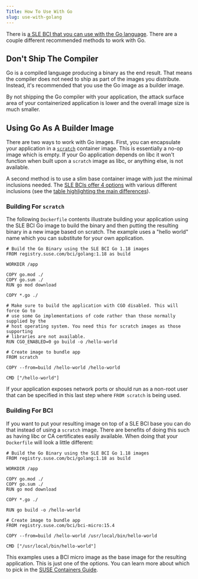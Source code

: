```yaml
---
Title: How To Use With Go
slug: use-with-golang
---
```


There is [a SLE BCI that you can use with the Go language](https://registry.suse.com/static/bci/golang/index.html). There are a couple different recommended methods to work with Go.

## Don't Ship The Compiler

Go is a compiled language producing a binary as the end result. That means the compiler does not need to ship as part of the images you distribute. Instead, it's recommended that you use the Go image as a builder image.


By not shipping the Go compiler with your application, the attack surface area of your containerized application is lower and the overall image size is much smaller.

## Using Go As A Builder Image

There are two ways to work with Go images. First, you can encapsulate your application in a [`scratch`](https://hub.docker.com/_/scratch/) container image. This is essentially a no-op image which is empty. If your Go application depends on libc it won't function when built upon a `scratch` image as libc, or anything else, is not available.

A second method is to use a slim base container image with just the minimal inclusions needed. The [SLE BCIs offer 4 options](https://documentation.suse.com/sles/15-SP4/html/SLES-all/cha-bci.html) with various different inclusions (see the [table highlighting the main differences](https://documentation.suse.com/sles/15-SP4/html/SLES-all/cha-bci.html#bci-variants-table)).

### Building For `scratch`

The following `Dockerfile` contents illustrate building your application using the SLE BCI Go image to build the binary and then putting the resulting binary in a new image based on scratch. The example uses a "hello world" name which you can substitute for your own application.

```
# Build the Go Binary using the SLE BCI Go 1.18 images
FROM registry.suse.com/bci/golang:1.18 as build

WORKDIR /app

COPY go.mod ./
COPY go.sum ./
RUN go mod download

COPY *.go ./

# Make sure to build the application with CGO disabled. This will force Go to
# use some Go implementations of code rather than those normally supplied by the
# host operating system. You need this for scratch images as those supporting
# libraries are not available.
RUN CGO_ENABLED=0 go build -o /hello-world

# Create image to bundle app
FROM scratch

COPY --from=build /hello-world /hello-world

CMD ["/hello-world"]
```

If your application exposes network ports or should run as a non-root user that can be specified in this last step where `FROM scratch` is being used.

### Building For BCI

If you want to put your resulting image on top of a SLE BCI base you can do that instead of using a `scratch` image. There are benefits of doing this such as having libc or CA certificates easily available. When doing that your `Dockerfile` will look a little different:

```
# Build the Go Binary using the SLE BCI Go 1.18 images
FROM registry.suse.com/bci/golang:1.18 as build

WORKDIR /app

COPY go.mod ./
COPY go.sum ./
RUN go mod download

COPY *.go ./

RUN go build -o /hello-world

# Create image to bundle app
FROM registry.suse.com/bci/bci-micro:15.4

COPY --from=build /hello-world /usr/local/bin/hello-world

CMD ["/usr/local/bin/hello-world"]
```

This examples uses a BCI micro image as the base image for the resulting application. This is just one of the options. You can learn more about which to pick in the [SUSE Containers Guide](https://documentation.suse.com/sles/15-SP4/html/SLES-all/cha-bci.html#bci-variants-table).
